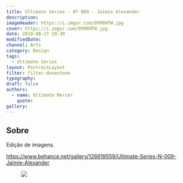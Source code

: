 ```yaml
---
title: Ultimate Series - Nº 009 - Jaimie Alexander
description:
imageHeader: https://i.imgur.com/0VM8HTW.jpg
cover: https://i.imgur.com/0VM8HTW.jpg
date: 2019-08-27 19:30
modifiedDate:
channel: Arts
category: Design
tags:
  - Ultimate Series
layout: PortraitLayout
filter: filter-dunastone
typography:
draft: false
authors:
  - name: Ultimate Mercer
    quote:
gallery:
---
```


## Sobre

Edição de imagens.

https://www.behance.net/gallery/126619559/Ultimate-Series-N-009-Jaimie-Alexander

<figure>
<img src="https://i.imgur.com/0VM8HTW.jpg" className="max-w-none mx-auto block"/>
</figure>
